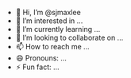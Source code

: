 - 👋 Hi, I’m @sjmaxlee
- 👀 I’m interested in ...
- 🌱 I’m currently learning ...
- 💞️ I’m looking to collaborate on ...
- 📫 How to reach me ...
- 😄 Pronouns: ...
- ⚡ Fun fact: ...

<!---
sjmaxlee/sjmaxlee is a ✨ special ✨ repository because its `README.md` (this file) appears on your GitHub profile.
You can click the Preview link to take a look at your changes.
--->
